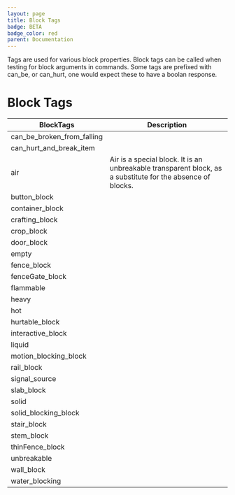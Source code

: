 ```yaml
---
layout: page
title: Block Tags
badge: BETA
badge_color: red
parent: Documentation
---
```


Tags are used for various block properties. Block tags can be called when testing for block arguments in commands.
Some tags are prefixed with can_be, or can_hurt, one would expect these to have a boolan response.

# Block Tags

| BlockTags                  | Description                                                                                                |
|----------------------------|------------------------------------------------------------------------------------------------------------|
| can_be_broken_from_falling |                                                                                                            |
| can_hurt_and_break_item    |                                                                                                            |
| air                        | Air is a special block. It is an unbreakable transparent block, as a substitute for the absence of blocks. |
| button_block               |                                                                                                            |
| container_block            |                                                                                                            |
| crafting_block             |                                                                                                            |
| crop_block                 |                                                                                                            |
| door_block                 |                                                                                                            |
| empty                      |                                                                                                            |
| fence_block                |                                                                                                            |
| fenceGate_block            |                                                                                                            |
| flammable                  |                                                                                                            |
| heavy                      |                                                                                                            |
| hot                        |                                                                                                            |
| hurtable_block             |                                                                                                            |
| interactive_block          |                                                                                                            |
| liquid                     |                                                                                                            |
| motion_blocking_block      |                                                                                                            |
| rail_block                 |                                                                                                            |
| signal_source              |                                                                                                            |
| slab_block                 |                                                                                                            |
| solid                      |                                                                                                            |
| solid_blocking_block       |                                                                                                            |
| stair_block                |                                                                                                            |
| stem_block                 |                                                                                                            |
| thinFence_block            |                                                                                                            |
| unbreakable                |                                                                                                            |
| wall_block                 |                                                                                                            |
| water_blocking             |                                                                                                            |